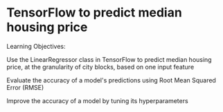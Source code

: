 # TensorFlow to predict median housing price



Learning Objectives:

Use the LinearRegressor class in TensorFlow to predict median housing price, at the granularity of city blocks, based on one input feature

Evaluate the accuracy of a model's predictions using Root Mean Squared Error (RMSE)

Improve the accuracy of a model by tuning its hyperparameters
